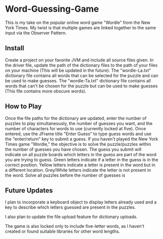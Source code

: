 # Word-Guessing-Game
This is my take on the popular online word game "Wordle" from the New York Times. My twist is that multiple games are linked together to the same input
via the Observer Pattern.

## Install
Create a project on your favorite JVM and include all source files given. In the driver file, update the path of the
dictionary files to the path of your files on your machine (This will be updated in the future).
The "wordle-La.txt" dictionary file contains all words that can be selected for the puzzle and can be used to make guesses.
The "wordle-Ta.txt" dictionary file contains all words that can't be chosen for the puzzle but can be used to make guesses (This file contains more obscure words). 

## How to Play
Once the file paths for the dictionary are updated, enter the number of puzzles to play simultaneously, the number of guesses you want, and 
the number of characters for words to use (currently locked at five). Once entered, use the JFrame title "Enter Guess" to type guess words and use
the "enter/return" key to submit a guess. If you haven't played the New York Times game "Wordle," the objective is to solve the puzzle/puzzles 
within the number of guesses you have chosen. The guess you submit will indicate on all puzzle boards which letters in the guess are part of the word you
are trying to guess. Green letters indicate if a letter in the guess is in the correct position. Yellow letters indicate a
letter is present in the word but in a different location. Grey/White letters indicate the letter is not present in the word. Solve all puzzles before the
number of guesses is 

## Future Updates
I plan to incorporate a keyboard object to display letters already used and a key to describe which
letters guessed are present in the puzzles. 

I also plan to update the file upload feature for dictionary uploads.

The game is also locked only to include five-letter words, as I haven't created or found suitable libraries
for other word lengths.

